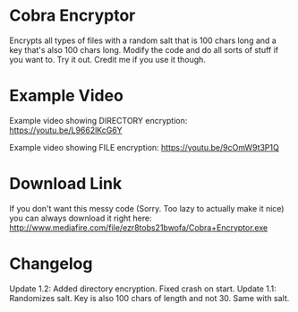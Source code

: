 # Cobra Encryptor
Encrypts all types of files with a random salt that is 100 chars long and a key that's also 100 chars long. Modify the code and do all sorts of stuff if you want to. Try it out. Credit me if you use it though.

# Example Video
Example video showing DIRECTORY encryption: https://youtu.be/L9662lKcG6Y

Example video showing FILE encryption: https://youtu.be/9cOmW9t3P1Q

# Download Link
If you don't want this messy code (Sorry. Too lazy to actually make it nice) you can always download it right here: http://www.mediafire.com/file/ezr8tobs21bwofa/Cobra+Encryptor.exe

# Changelog
Update 1.2: Added directory encryption. Fixed crash on start.
Update 1.1: Randomizes salt. Key is also 100 chars of length and not 30. Same with salt.
